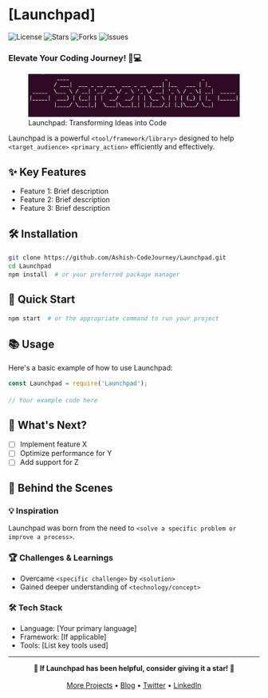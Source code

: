 # <div align="center">

# [Launchpad]

<p>
  <img src="https://img.shields.io/github/license/Ashish-CodeJourney/Launchpad?style=flat-square&color=5D6D7E" alt="License"/>
  <img src="https://img.shields.io/github/stars/Ashish-CodeJourney/Launchpad?style=flat-square&color=5D6D7E" alt="Stars"/>
  <img src="https://img.shields.io/github/forks/Ashish-CodeJourney/Launchpad?style=flat-square&color=5D6D7E" alt="Forks"/>
  <img src="https://img.shields.io/github/issues/Ashish-CodeJourney/Launchpad?style=flat-square&color=5D6D7E" alt="Issues"/>
</p>
<h3>Elevate Your Coding Journey! 🚀💻</h3>

<figure>
  <img src="docs/images/screenshot.png" alt="bare-minimum in action">
  <figcaption>Launchpad: Transforming Ideas into Code</figcaption>
</figure>

</div>

Launchpad is a powerful `<tool/framework/library>` designed to help `<target_audience>` `<primary_action>` efficiently and effectively.

## ✨ Key Features

- Feature 1: Brief description
- Feature 2: Brief description
- Feature 3: Brief description

## 🛠️ Installation

```bash
git clone https://github.com/Ashish-CodeJourney/Launchpad.git
cd Launchpad
npm install  # or your preferred package manager
```

## 🚀 Quick Start

```bash
npm start  # or the appropriate command to run your project
```

## 📚 Usage

Here's a basic example of how to use Launchpad:

```javascript
const Launchpad = require('Launchpad');

// Your example code here
```

## 🌟 What's Next?

- [ ] Implement feature X
- [ ] Optimize performance for Y
- [ ] Add support for Z

## 🧠 Behind the Scenes

### 💡 Inspiration
Launchpad was born from the need to `<solve a specific problem or improve a process>`.

### 🏆 Challenges & Learnings
- Overcame `<specific challenge>` by `<solution>`
- Gained deeper understanding of `<technology/concept>`

### 🛠️ Tech Stack
- Language: [Your primary language]
- Framework: [If applicable]
- Tools: [List key tools used]

<hr>

<div align="center">
<strong>🌟 If Launchpad has been helpful, consider giving it a star! 🌟</strong><br><br>
<a href="https://github.com/Ashish-CodeJourney">More Projects</a> •
<a href="https://dev.to/codejourney">Blog</a> •
<a href="https://twitter.com/codejourney_">Twitter</a> •
<a href="https://linkedin.com/in/ashish-codejourney">LinkedIn</a>
</div>
